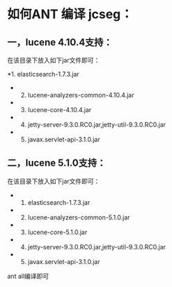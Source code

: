# 如何ANT 编译 jcseg：

## 一，lucene 4.10.4支持：

在该目录下放入如下jar文件即可：

*1. elasticsearch-1.7.3.jar
* 2. lucene-analyzers-common-4.10.4.jar
* 3. lucene-core-4.10.4.jar
* 4. jetty-server-9.3.0.RC0.jar,jetty-util-9.3.0.RC0.jar
* 5. javax.servlet-api-3.1.0.jar

## 二，lucene 5.1.0支持：

在该目录下放入如下jar文件即可：

* 1. elasticsearch-1.7.3.jar
* 2. lucene-analyzers-common-5.1.0.jar
* 3. lucene-core-5.1.0.jar
* 4. jetty-server-9.3.0.RC0.jar,jetty-util-9.3.0.RC0.jar
* 5. javax.servlet-api-3.1.0.jar

ant all编译即可
